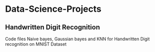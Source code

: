 # Data-Science-Projects
## Handwritten Digit Recognition
Code files Naive bayes, Gaussian bayes and KNN for Handwritten Digit recognition on MNIST Dataset
